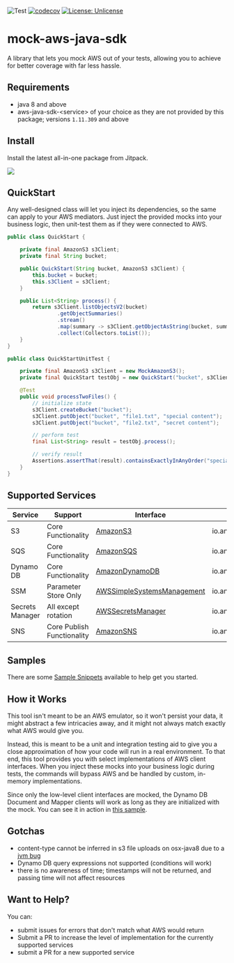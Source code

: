 ![Test](https://github.com/oharaandrew314/mock-aws-java-sdk/workflows/Test/badge.svg)
[![codecov](https://codecov.io/gh/oharaandrew314/mock-aws-java-sdk/branch/master/graph/badge.svg)](https://codecov.io/gh/oharaandrew314/mock-aws-java-sdk)
[![License: Unlicense](https://img.shields.io/badge/license-Unlicense-blue.svg)](http://unlicense.org/)

# mock-aws-java-sdk

A library that lets you mock AWS out of your tests, allowing you to achieve for better coverage with far less hassle.


## Requirements

- java 8 and above
- aws-java-sdk-\<service\> of your choice as they are not provided by this package; versions `1.11.309` and above

## Install 

Install the latest all-in-one package from Jitpack.

[![](https://jitpack.io/v/oharaandrew314/mock-aws-java-sdk.svg)](https://jitpack.io/#oharaandrew314/mock-aws-java-sdk)

## QuickStart

Any well-designed class will let you inject its dependencies, so the same can apply to your AWS mediators.
Just inject the provided mocks into your business logic, then unit-test them as if they were connected to AWS. 

```java
public class QuickStart {

    private final AmazonS3 s3Client;
    private final String bucket;

    public QuickStart(String bucket, AmazonS3 s3Client) {
        this.bucket = bucket;
        this.s3Client = s3Client;
    }

    public List<String> process() {
        return s3Client.listObjectsV2(bucket)
                .getObjectSummaries()
                .stream()
                .map(summary -> s3Client.getObjectAsString(bucket, summary.getKey()))
                .collect(Collectors.toList());
    }
}

```

```java
public class QuickStartUnitTest {

    private final AmazonS3 s3Client = new MockAmazonS3();
    private final QuickStart testObj = new QuickStart("bucket", s3Client);

    @Test
    public void processTwoFiles() {
        // initialize state
        s3Client.createBucket("bucket");
        s3Client.putObject("bucket", "file1.txt", "special content");
        s3Client.putObject("bucket", "file2.txt", "secret content");

        // perform test
        final List<String> result = testObj.process();

        // verify result
        Assertions.assertThat(result).containsExactlyInAnyOrder("special content", "secret content");
    }
}
```

## Supported Services

| Service | Support | Interface | Mock Implementation |
| ------- | ------- | --------- | ------------------- |
| S3 | Core Functionality | [AmazonS3](https://docs.aws.amazon.com/AWSJavaSDK/latest/javadoc/com/amazonaws/services/s3/AmazonS3.html) | io.andrewohara.awsmock.s3.MockAmazonS3() |
| SQS | Core Functionality | [AmazonSQS](https://docs.aws.amazon.com/AWSJavaSDK/latest/javadoc/com/amazonaws/services/sqs/AmazonSQS.html) | io.andrewohara.awsmock.sqs.MockAmazonSQS() |
| Dynamo DB | Core Functionality | [AmazonDynamoDB](https://docs.aws.amazon.com/AWSJavaSDK/latest/javadoc/com/amazonaws/services/dynamodbv2/AmazonDynamoDB.html) | io.andrewohara.awsmock.dynamodb.MockAmazonDynamoDB |
| SSM | Parameter Store Only | [AWSSimpleSystemsManagement](https://docs.aws.amazon.com/AWSJavaSDK/latest/javadoc/com/amazonaws/services/simplesystemsmanagement/AWSSimpleSystemsManagement.html) | io.andrewohara.awsmock.ssm.MockAWSSimpleSystemsManagement |
| Secrets Manager | All except rotation | [AWSSecretsManager](https://docs.aws.amazon.com/AWSJavaSDK/latest/javadoc/com/amazonaws/services/secretsmanager/AWSSecretsManager.html) | io.andrewohara.awsmock.secretsmanager.MockAWSSecretsManager |
| SNS | Core Publish Functionality | [AmazonSNS](https://docs.aws.amazon.com/AWSJavaSDK/latest/javadoc/com/amazonaws/services/sns/AmazonSNS.html) | io.andrewohara.awsmock.sns.MockAmazonSNS |

## Samples

There are some [Sample Snippets](https://github.com/oharaandrew314/mock-aws-java-sdk/tree/master/src/test/kotlin/io/andrewohara/awsmock/samples) available to help get you started.

## How it Works

This tool isn't meant to be an AWS emulator, so it won't persist your data, it might abstract a few intricacies away, and it might not always match exactly what AWS would give you.

Instead, this is meant to be a unit and integration testing aid to give you a close approximation of how your code will run in a real environment.
To that end, this tool provides you with select implementations of AWS client interfaces.
When you inject these mocks into your business logic during tests, the commands will bypass AWS and be handled by custom, in-memory implementations.

Since only the low-level client interfaces are mocked, the Dynamo DB Document and Mapper clients will work as long as they are initialized with the mock.
You can see it in action in [this sample](https://github.com/oharaandrew314/mock-aws-java-sdk/blob/master/src/test/kotlin/io/andrewohara/awsmock/samples/dynamodbmapper/DynamoCatsDao.kt#L13-L17). 

## Gotchas

- content-type cannot be inferred in s3 file uploads on osx-java8 due to a [jvm bug](https://bugs.java.com/bugdatabase/view_bug.do?bug_id=7133484)
- Dynamo DB query expressions not supported (conditions will work)
- there is no awareness of time; timestamps will not be returned, and passing time will not affect resources

## Want to Help?

You can:

- submit issues for errors that don't match what AWS would return
- Submit a PR to increase the level of implementation for the currently supported services
- submit a PR for a new supported service
